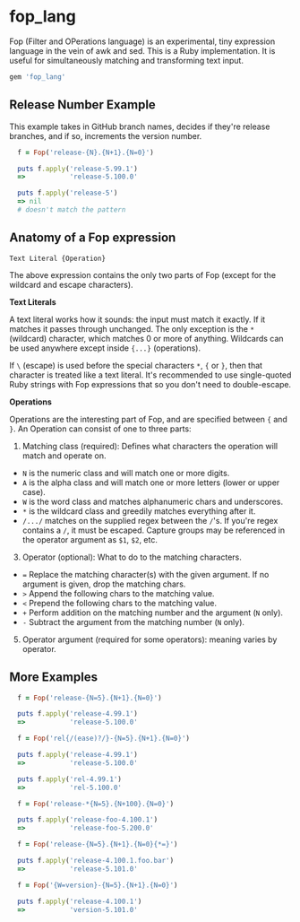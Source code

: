 # fop_lang

Fop (Filter and OPerations language) is an experimental, tiny expression language in the vein of awk and sed. This is a Ruby implementation. It is useful for simultaneously matching and transforming text input.

```ruby
gem 'fop_lang'
```

## Release Number Example

This example takes in GitHub branch names, decides if they're release branches, and if so, increments the version number.

```ruby
  f = Fop('release-{N}.{N+1}.{N=0}')

  puts f.apply('release-5.99.1')
  =>           'release-5.100.0'

  puts f.apply('release-5')
  => nil
  # doesn't match the pattern
```

## Anatomy of a Fop expression

`Text Literal {Operation}`

The above expression contains the only two parts of Fop (except for the wildcard and escape characters).

**Text Literals**

A text literal works how it sounds: the input must match it exactly. If it matches it passes through unchanged. The only exception is the `*` (wildcard) character, which matches 0 or more of anything. Wildcards can be used anywhere except inside `{...}` (operations).

If `\` (escape) is used before the special characters `*`, `{` or `}`, then that character is treated like a text literal. It's recommended to use single-quoted Ruby strings with Fop expressions that so you don't need to double-escape.

**Operations**

Operations are the interesting part of Fop, and are specified between `{` and `}`. An Operation can consist of one to three parts:

1. Matching class (required): Defines what characters the operation will match and operate on.
  * `N` is the numeric class and will match one or more digits.
  * `A` is the alpha class and will match one or more letters (lower or upper case).
  * `W` is the word class and matches alphanumeric chars and underscores.
  * `*` is the wildcard class and greedily matches everything after it.
  * `/.../` matches on the supplied regex between the `/`'s. If you're regex contains a `/`, it must be escaped. Capture groups may be referenced in the operator argument as `$1`, `$2`, etc.
3. Operator (optional): What to do to the matching characters.
  * `=` Replace the matching character(s) with the given argument. If no argument is given, drop the matching chars.
  * `>` Append the following chars to the matching value.
  * `<` Prepend the following chars to the matching value.
  * `+` Perform addition on the matching number and the argument (`N` only).
  * `-` Subtract the argument from the matching number (`N` only).
5. Operator argument (required for some operators): meaning varies by operator.

## More Examples

```ruby
  f = Fop('release-{N=5}.{N+1}.{N=0}')

  puts f.apply('release-4.99.1')
  =>           'release-5.100.0'
```

```ruby
  f = Fop('rel{/(ease)?/}-{N=5}.{N+1}.{N=0}')

  puts f.apply('release-4.99.1')
  =>           'release-5.100.0'

  puts f.apply('rel-4.99.1')
  =>           'rel-5.100.0'
```

```ruby
  f = Fop('release-*{N=5}.{N+100}.{N=0}')

  puts f.apply('release-foo-4.100.1')
  =>           'release-foo-5.200.0'
```

```ruby
  f = Fop('release-{N=5}.{N+1}.{N=0}{*=}')

  puts f.apply('release-4.100.1.foo.bar')
  =>           'release-5.101.0'
```

```ruby
  f = Fop('{W=version}-{N=5}.{N+1}.{N=0}')

  puts f.apply('release-4.100.1')
  =>           'version-5.101.0'
```
